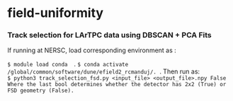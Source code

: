 # field-uniformity
### Track selection for LArTPC data using DBSCAN + PCA Fits
If running at NERSC, load corresponding environment as :  

`$ module load conda  `. 
`$ conda activate /global/common/software/dune/efield2_rcmanduj/. `. 
Then run as:  
`$ python3 track_selection_fsd.py <input_file> <output_file>.npy False `  
`Where the last bool determines whether the detector has 2x2 (True) or FSD geometry (False). `  
